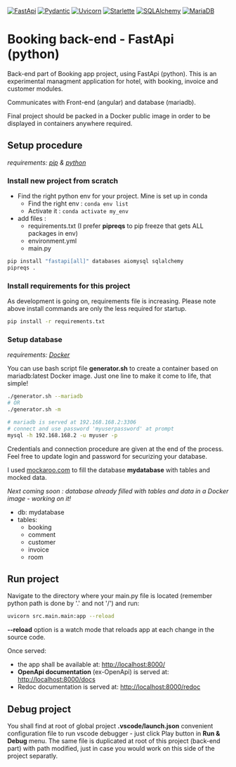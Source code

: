 [![FastApi](https://img.shields.io/badge/PythonBackEnd-FastApi-info?logo=fastapi&logoColor=white&color=009688)](https://fastapi.tiangolo.com/)
[![Pydantic](https://img.shields.io/badge/DataValidation-Pydantic-info?logo=pydantic&logoColor=white&color=E92063)](https://docs.pydantic.dev/latest/)
[![Uvicorn](https://img.shields.io/badge/ASGIWebServer-Uvicorn-info?logo=gunicorn&logoColor=white&color=499848)](https://www.uvicorn.org/)
[![Starlette](https://img.shields.io/badge/ASGIWebServer-Starlette-info?logo=&logoColor=white&color=4285F5)](https://www.starlette.io/)
[![SQLAlchemy](https://img.shields.io/badge/ORM-SQLAlchemy-info?logo=sqlalchemy&logoColor=white&color=D71F00)](https://docs.pydantic.dev/latest/)
[![MariaDB](https://img.shields.io/badge/Database-MariaDB-info?logo=mariadb&logoColor=white&color=003545)](https://mariadb.org/)


# Booking back-end - FastApi (python)

Back-end part of Booking app project, using FastApi (python). This is an experimental managment application for hotel, with booking, invoice and customer modules.

Communicates with Front-end (angular) and database (mariadb).

Final project should be packed in a Docker public image in order to be displayed in containers anywhere required.

## Setup procedure

*requirements: [pip](https://pypi.org/) & [python](https://www.python.org/downloads/)*

### Install new project from scratch

* Find the right python env for your project. Mine is set up in conda
    * Find the right env : ```conda env list```
    * Activate it : ```conda activate my_env```
* add files :
    * requirements.txt (I prefer **pipreqs** to pip freeze that gets ALL packages in env)
    * environment.yml
    * main.py

```bash
pip install "fastapi[all]" databases aiomysql sqlalchemy
pipreqs .
```

### Install requirements for this project

As development is going on, requirements file is increasing. Please note above install commands are only the less required for startup.

```bash
pip install -r requirements.txt
```

### Setup database

*requirements: [Docker](https://docs.docker.com/get-started/get-docker/)*

You can use bash script file **generator.sh** to create a container based on mariadb:latest Docker image. Just one line to make it come to life, that simple!

```bash
./generator.sh --mariadb
# OR
./generator.sh -m

# mariadb is served at 192.168.168.2:3306
# connect and use password 'myuserpassword' at prompt
mysql -h 192.168.168.2 -u myuser -p
```

Credentials and connection procedure are given at the end of the process. Feel free to update login and password for securizing your database.

I used [mockaroo.com](http://www.mockaroo.com) to fill the database **mydatabase** with tables and mocked data.

*Next coming soon : database already filled with tables and data in a Docker image - working on it!*

* db: mydatabase
* tables:
    * booking
    * comment
    * customer
    * invoice
    * room

## Run project

Navigate to the directory where your main.py file is located (remember python path is done by '.' and not '/') and run:

```bash
uvicorn src.main.main:app --reload
```

**--reload** option is a watch mode that reloads app at each change in the source code.

Once served:

* the app shall be available at: <http://localhost:8000/>
* **OpenApi documentation** (ex-OpenApi) is served at: <http://localhost:8000/docs>
* Redoc documentation is served at: <http://localhost:8000/redoc>

## Debug project

You shall find at root of global project **.vscode/launch.json** convenient configuration file to run vscode debugger - just click Play button in **Run & Debug** menu.
The same file is duplicated at root of this project (back-end part) with path modified, just in case you would work on this side of the project separatly.
